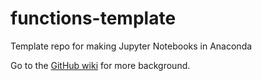 # functions-template
Template repo for making Jupyter Notebooks in Anaconda

Go to the [GitHub wiki](https://github.com/svdarren/functions-template/wiki) for more background.

